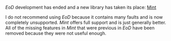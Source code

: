 _EoD_ development has ended and a new library has taken its place: [Mint](https://github.com/Jire/mint)

I do not recommend using _EoD_ because it contains many faults and is now completely unsupported. _Mint_ offers full support and is just generally better. All of the missing features in _Mint_ that were previous in _EoD_ have been removed because they were not useful enough.